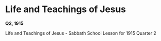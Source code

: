# Life and Teachings of Jesus

**Q2, 1915**

Life and Teachings of Jesus - Sabbath School Lesson for 1915 Quarter 2
